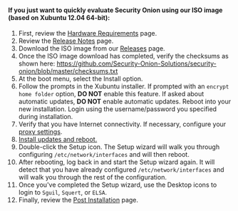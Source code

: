 #### If you just want to quickly evaluate Security Onion using our ISO image (based on Xubuntu 12.04 64-bit): ####
  1. First, review the [Hardware Requirements](Hardware) page.
  1. Review the [Release Notes](Security-Onion-14.04-Release-Notes) page.
  1. Download the ISO image from our [Releases](https://github.com/Security-Onion-Solutions/security-onion/releases) page.
  1. Once the ISO image download has completed, verify the checksums as shown here: https://github.com/Security-Onion-Solutions/security-onion/blob/master/checksums.txt
  1. At the boot menu, select the Install option.
  1. Follow the prompts in the Xubuntu installer.  If prompted with an `encrypt home folder` option, **DO NOT** enable this feature.  If asked about automatic updates, **DO NOT** enable automatic updates.  Reboot into your new installation.  Login using the username/password you specified during installation.
  1. Verify that you have Internet connectivity.  If necessary, configure your [proxy settings](Proxy).
  1. [Install updates and reboot.](Upgrade)
  1. Double-click the Setup icon.  The Setup wizard will walk you through configuring `/etc/network/interfaces` and will then reboot.
  1. After rebooting, log back in and start the Setup wizard again.  It will detect that you have already configured `/etc/network/interfaces` and will walk you through the rest of the configuration.
  1. Once you've completed the Setup wizard, use the Desktop icons to login to `Sguil`, `Squert`, or `ELSA`.
  1. Finally, review the [Post Installation](PostInstallation) page.